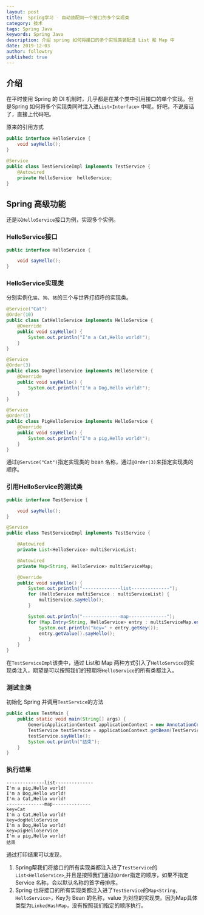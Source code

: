 ```yaml
---
layout: post
title:  Spring学习 - 自动装配同一个接口的多个实现类
category: 技术
tags: Spring Java
keywords: Spring Java
description: 介绍 spring 如何将接口的多个实现类装配进 List 和 Map 中
date: 2019-12-03
author: followtry
published: true
---
```



## 介绍

在平时使用 Spring 的 DI 机制时，几乎都是在某个类中引用接口的单个实现。但是Spring 如何将多个实现类同时注入进`List<Interface>` 中呢。好吧，不说废话了，直接上代码吧。


原来的引用方式

```java
public interface HelloService {
    void sayHello();
}

@Service
public class TestServiceImpl implements TestService {
    @Autowired
    private HelloService  helloService;
}
```



## Spring 高级功能

还是以`HelloService`接口为例，实现多个实例。

### HelloService接口

```java
public interface HelloService {

    void sayHello();
}
```

### HelloService实现类

分别实例化`猫`、`狗`、`猪`的三个与世界打招呼的实现类。

```java
@Service("Cat")
@Order(10)
public class CatHelloService implements HelloService {
    @Override
    public void sayHello() {
        System.out.println("I'm a Cat,Hello world!");
    }
}

@Service
@Order(3)
public class DogHelloService implements HelloService {
    @Override
    public void sayHello() {
        System.out.println("I'm a Dog,Hello world!");
    }
}

@Service
@Order(1)
public class PigHelloService implements HelloService {
    @Override
    public void sayHello() {
        System.out.println("I'm a pig,Hello world!");
    }
}
```

通过`@Service("Cat")`指定实现类的 bean 名称，通过`@Order(3)`来指定实现类的顺序。

### 引用HelloService的测试类

```java
public interface TestService {

    void sayHello();
}

@Service
public class TestServiceImpl implements TestService {

    @Autowired
    private List<HelloService> multiServiceList;

    @Autowired
    private Map<String, HelloService> multiServiceMap;

    @Override
    public void sayHello() {
        System.out.println("--------------list--------------");
        for (HelloService multiService : multiServiceList) {
            multiService.sayHello();
        }

        System.out.println("--------------map--------------");
        for (Map.Entry<String, HelloService> entry : multiServiceMap.entrySet()) {
            System.out.println("key=" + entry.getKey());
            entry.getValue().sayHello();
        }
    }
}
```

在`TestServiceImpl`该类中，通过 List和 Map 两种方式引入了`HelloService`的实现类注入，期望是可以按照我们的预期将`HelloService`的所有类都注入。


### 测试主类

初始化 Spring 并调用`TestService`的方法

```java
public class TestMain {
    public static void main(String[] args) {
        GenericApplicationContext applicationContext = new AnnotationConfigApplicationContext("cn.followtry.boot");
        TestService testService = applicationContext.getBean(TestService.class);
        testService.sayHello();
        System.out.println("结束");
    }
}
```

### 执行结果

```
--------------list--------------
I'm a pig,Hello world!
I'm a Dog,Hello world!
I'm a Cat,Hello world!
--------------map--------------
key=Cat
I'm a Cat,Hello world!
key=dogHelloService
I'm a Dog,Hello world!
key=pigHelloService
I'm a pig,Hello world!
结束
```

通过打印结果可以发现，
1. Spring帮我们将接口的所有实现类都注入进了`TestService`的`List<HelloService>`,并且是按照我们通过`@Order`指定的顺序，如果不指定Service 名称，会以默认名称的首字母排序。
2. Spring 也将接口的所有实现类都注入进了`TestService`的`Map<String, HelloService>`，Key为 Bean 的名称，value 为对应的实现类。因为Map具体类型为`LinkedHashMap`，没有按照我们指定的顺序执行。

